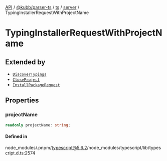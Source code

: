 [API](../../../../../../../packages.md) / [@kubb/parser-ts](../../../../../index.md) / [ts](../../../index.md) / [server](../index.md) / TypingInstallerRequestWithProjectName

# TypingInstallerRequestWithProjectName

## Extended by

- [`DiscoverTypings`](DiscoverTypings.md)
- [`CloseProject`](CloseProject.md)
- [`InstallPackageRequest`](InstallPackageRequest.md)

## Properties

### projectName

```ts
readonly projectName: string;
```

#### Defined in

node\_modules/.pnpm/typescript@5.6.2/node\_modules/typescript/lib/typescript.d.ts:2574
